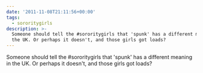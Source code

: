 ```yaml
---
date: '2011-11-08T21:11:56+00:00'
tags:
  - sororitygirls
description: >-
  Someone should tell the #sororitygirls that 'spunk' has a different meaning in
  the UK. Or perhaps it doesn't, and those girls got loads?
---
```

Someone should tell the #sororitygirls that 'spunk' has a different meaning in the UK. Or perhaps it doesn't, and those girls got loads?
